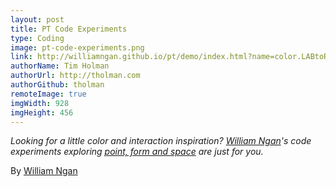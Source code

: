 ```yaml
---
layout: post
title: PT Code Experiments
type: Coding
image: pt-code-experiments.png
link: http://williamngan.github.io/pt/demo/index.html?name=color.LABtoRGB
authorName: Tim Holman
authorUrl: http://tholman.com
authorGithub: tholman
remoteImage: true
imgWidth: 928
imgHeight: 456
---
```


_Looking for a little color and interaction inspiration? [William Ngan](http://williamngan.com)'s code experiments exploring [point, form and space](http://williamngan.github.io/pt/index.html) are just for you._

By [William Ngan](http://williamngan.com)

